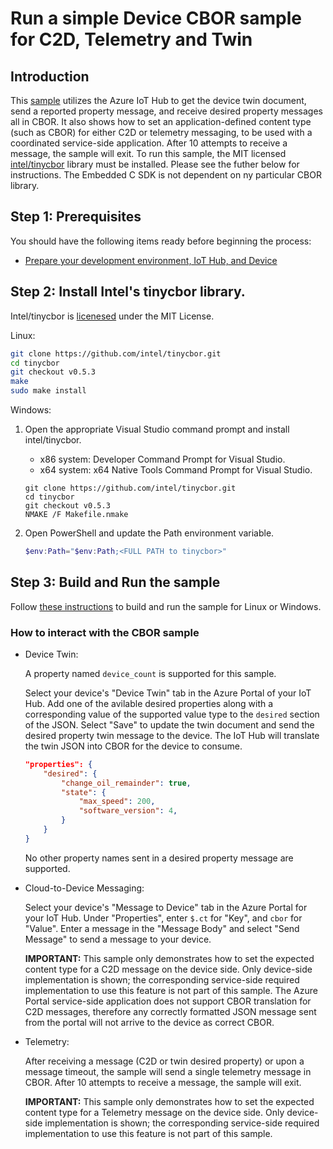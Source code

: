 # Run a simple Device CBOR sample for C2D, Telemetry and Twin

## Introduction

This [sample](https://github.com/Azure/azure-iot-sdk-c/tree/master/iothub_client/samples/paho_iot_hub_cbor_c2d_telemetry_twin_sample/paho_iot_hub_cbor_c2d_telemetry_twin_sample.c) utilizes the Azure IoT Hub to get the device twin document, send a reported property message, and receive desired property messages all in CBOR. It also shows how to set an application-defined content type (such as CBOR) for either C2D or telemetry messaging, to be used with a coordinated service-side application. After 10 attempts to receive a message, the sample will exit. To run this sample, the MIT licensed [intel/tinycbor](https://github.com/intel/tinycbor) library must be installed. Please see the futher below for instructions. The Embedded C SDK is not dependent on ny particular CBOR library.

## Step 1: Prerequisites

You should have the following items ready before beginning the process:

-   [Prepare your development environment, IoT Hub, and Device](https://github.com/Azure/azure-iot-sdk-c/tree/master/iothub_client/samples#how-to-compile-and-run-the-samples)

## Step 2: Install Intel's tinycbor library.
Intel/tinycbor is [licenesed](https://github.com/intel/tinycbor/blob/master/LICENSE) under the MIT License.

Linux:

```bash
git clone https://github.com/intel/tinycbor.git
cd tinycbor
git checkout v0.5.3
make
sudo make install
```

Windows:

1.  Open the appropriate Visual Studio command prompt and install intel/tinycbor.

    - x86 system: Developer Command Prompt for Visual Studio.
    - x64 system: x64 Native Tools Command Prompt for Visual Studio.

    ```
    git clone https://github.com/intel/tinycbor.git
    cd tinycbor
    git checkout v0.5.3
    NMAKE /F Makefile.nmake
    ```

2.  Open PowerShell and update the Path environment variable.

    ```powershell
    $env:Path="$env:Path;<FULL PATH to tinycbor>"
    ```

<a name="Step-2-Build"></a>

## Step 3: Build and Run the sample

Follow [these instructions](https://github.com/Azure/azure-iot-sdk-c/blob/master/doc/devbox_setup.md) to build and run the sample for Linux or Windows.

### How to interact with the CBOR sample

- Device Twin:

    A property named `device_count` is supported for this sample.

    Select your device's "Device Twin" tab in the Azure Portal of your IoT Hub. Add one of the avilable desired properties along with a corresponding value of the supported value type to the `desired` section of the JSON. Select "Save" to update the twin document and send the desired property twin message to the device. The IoT Hub will translate the twin JSON into CBOR for the device to consume.

    ```json
    "properties": {
        "desired": {
            "change_oil_remainder": true,
            "state": {
                "max_speed": 200,
                "software_version": 4,
            }
        }
    }
    ```

    No other property names sent in a desired property message are supported.

- Cloud-to-Device Messaging:

    Select your device's "Message to Device" tab in the Azure Portal for your IoT Hub. Under "Properties", enter `$.ct` for "Key", and `cbor` for "Value". Enter a message in the "Message Body" and select "Send Message" to send a message to your device.

    <b>IMPORTANT:</b> This sample only demonstrates how to set the expected content type for a C2D message on the device side. Only device-side implementation is shown; the corresponding service-side required implementation to use this feature is not part of this sample. The Azure Portal service-side application does not support CBOR translation for C2D messages, therefore any correctly formatted JSON message sent from the portal will not arrive to the device as correct CBOR.

- Telemetry:

    After receiving a message (C2D or twin desired property) or upon a message timeout, the sample will send a single telemetry message in CBOR. After 10 attempts to receive a message, the sample will exit.

    <b>IMPORTANT:</b> This sample only demonstrates how to set the expected content type for a Telemetry message on the device side. Only device-side implementation is shown; the corresponding service-side required implementation to use this feature is not part of this sample.
